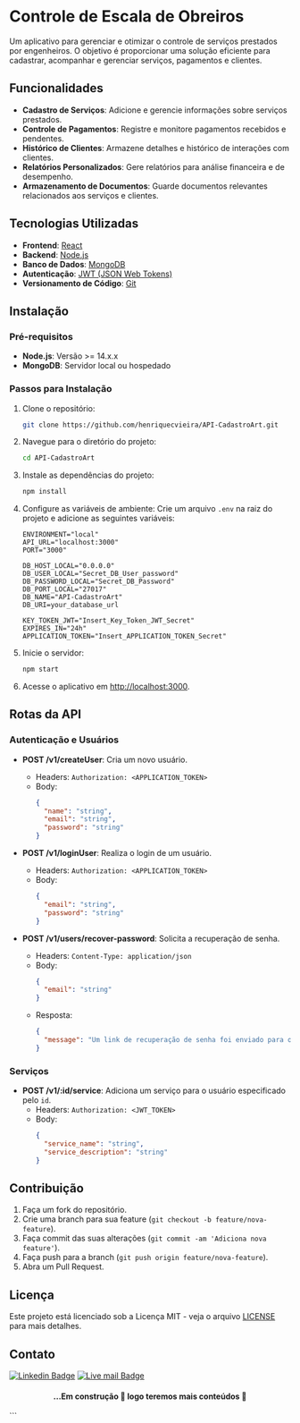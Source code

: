 
# Controle de Escala de Obreiros

Um aplicativo para gerenciar e otimizar o controle de serviços prestados por engenheiros. O objetivo é proporcionar uma solução eficiente para cadastrar, acompanhar e gerenciar serviços, pagamentos e clientes.

## Funcionalidades

- **Cadastro de Serviços**: Adicione e gerencie informações sobre serviços prestados.
- **Controle de Pagamentos**: Registre e monitore pagamentos recebidos e pendentes.
- **Histórico de Clientes**: Armazene detalhes e histórico de interações com clientes.
- **Relatórios Personalizados**: Gere relatórios para análise financeira e de desempenho.
- **Armazenamento de Documentos**: Guarde documentos relevantes relacionados aos serviços e clientes.

## Tecnologias Utilizadas

- **Frontend**: [React](https://react.dev/)
- **Backend**: [Node.js](https://nodejs.org/en/)
- **Banco de Dados**: [MongoDB](https://www.mongodb.com/pt-br)
- **Autenticação**: [JWT (JSON Web Tokens)](https://jwt.io/)
- **Versionamento de Código**: [Git](https://git-scm.com/)

## Instalação

### Pré-requisitos

- **Node.js**: Versão >= 14.x.x
- **MongoDB**: Servidor local ou hospedado

### Passos para Instalação

1. Clone o repositório:

   ```bash
   git clone https://github.com/henriquecvieira/API-CadastroArt.git
   ```

2. Navegue para o diretório do projeto:

   ```bash
   cd API-CadastroArt
   ```

3. Instale as dependências do projeto:

   ```bash
   npm install
   ```

4. Configure as variáveis de ambiente:
   Crie um arquivo `.env` na raiz do projeto e adicione as seguintes variáveis:

   ```plaintext
   ENVIRONMENT="local"
   API_URL="localhost:3000"
   PORT="3000"

   DB_HOST_LOCAL="0.0.0.0"
   DB_USER_LOCAL="Secret_DB_User_password"
   DB_PASSWORD_LOCAL="Secret_DB_Password"
   DB_PORT_LOCAL="27017"
   DB_NAME="API-CadastroArt"
   DB_URI=your_database_url

   KEY_TOKEN_JWT="Insert_Key_Token_JWT_Secret"
   EXPIRES_IN="24h"
   APPLICATION_TOKEN="Insert_APPLICATION_TOKEN_Secret"
   ```

5. Inicie o servidor:

   ```bash
   npm start
   ```

6. Acesse o aplicativo em [http://localhost:3000](http://localhost:3000).

## Rotas da API

### Autenticação e Usuários

- **POST /v1/createUser**: Cria um novo usuário.
  - Headers: `Authorization: <APPLICATION_TOKEN>`
  - Body:
    ```json
    {
      "name": "string",
      "email": "string",
      "password": "string"
    }
    ```

- **POST /v1/loginUser**: Realiza o login de um usuário.
  - Headers: `Authorization: <APPLICATION_TOKEN>`
  - Body:
    ```json
    {
      "email": "string",
      "password": "string"
    }
    ```

- **POST /v1/users/recover-password**: Solicita a recuperação de senha.
  - Headers: `Content-Type: application/json`
  - Body:
    ```json
    {
      "email": "string"
    }
    ```
  - Resposta:
    ```json
    {
      "message": "Um link de recuperação de senha foi enviado para o seu email."
    }
    ```

### Serviços

- **POST /v1/:id/service**: Adiciona um serviço para o usuário especificado pelo `id`.
  - Headers: `Authorization: <JWT_TOKEN>`
  - Body:
    ```json
    {
      "service_name": "string",
      "service_description": "string"
    }
    ```

## Contribuição

1. Faça um fork do repositório.
2. Crie uma branch para sua feature (`git checkout -b feature/nova-feature`).
3. Faça commit das suas alterações (`git commit -am 'Adiciona nova feature'`).
4. Faça push para a branch (`git push origin feature/nova-feature`).
5. Abra um Pull Request.

## Licença

Este projeto está licenciado sob a Licença MIT - veja o arquivo [LICENSE](LICENSE) para mais detalhes.

## Contato

[![Linkedin Badge](https://img.shields.io/badge/-Henrique-blue?style=flat-square&logo=Linkedin&logoColor=white&link=https://www.linkedin.com/in/henriquecarvalhovieira/)](https://www.linkedin.com/in/henriquecarvalhovieira/)
[![Live mail Badge](https://img.shields.io/badge/-hnr01@live.com-5186e1?style=flat-square&logo=Outlook&logoColor=white&link=mailto:hnr01@live.com)](mailto:hnr01@live.com)

<h4 align="center"> ...Em construção 🚧 logo teremos mais conteúdos 🚀</h4>
```


